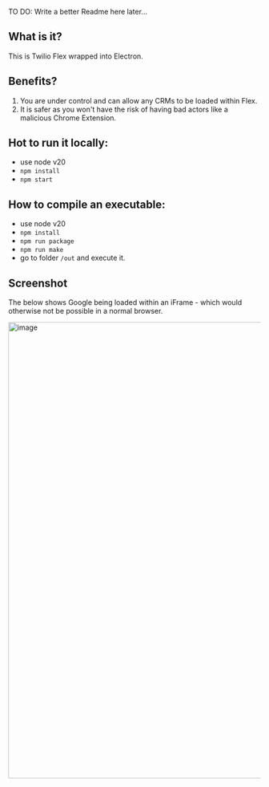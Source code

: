 TO DO: Write a better Readme here later...

## What is it?

This is Twilio Flex wrapped into Electron. 

## Benefits? 

  1. You are under control and can allow any CRMs to be loaded within Flex.
  2. It is safer as you won't have the risk of having bad actors like a malicious Chrome Extension.

## Hot to run it locally:

  - use node v20
  - `npm install`
  - `npm start`

## How to compile an executable:

  - use node v20
  - `npm install`
  - `npm run package`
  - `npm run make`
  - go to folder `/out` and execute it.

## Screenshot

The below shows Google being loaded within an iFrame - which would otherwise not be possible in a normal browser.

<img width="910" alt="image" src="https://github.com/bruno222/flex-electron/assets/1012787/4adb246e-f545-44b0-a919-50c57bbebe6f">
